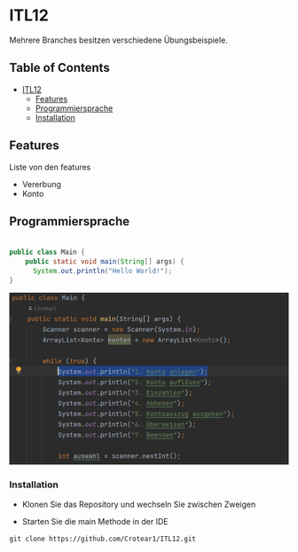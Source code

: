 # ITL12

Mehrere Branches besitzen verschiedene Übungsbeispiele.

## Table of Contents

- [ITL12](#itl12)
  - [Features](#introduction)
  - [Programmiersprache](#introduction)
  - [Installation](#introduction)



## Features

Liste von den features

- Vererbung
- Konto

## Programmiersprache
``` java

public class Main {
    public static void main(String[] args) {
      System.out.println("Hello World!");
}

```
![Local Image](image.PNG)

### Installation
- Klonen Sie das Repository und wechseln Sie zwischen Zweigen

- Starten Sie die main Methode in der IDE
```
git clone https://github.com/Crotear1/ITL12.git
```


